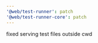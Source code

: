 ```yaml
---
'@web/test-runner': patch
'@web/test-runner-core': patch
---
```


fixed serving test files outside cwd
